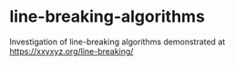 # line-breaking-algorithms
Investigation of line-breaking algorithms demonstrated at https://xxyxyz.org/line-breaking/
